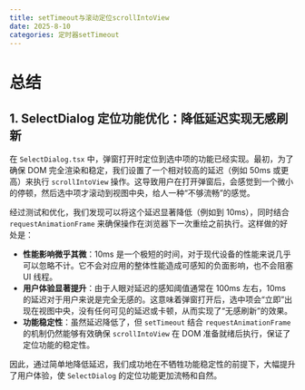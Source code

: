 ```yaml
---
title: setTimeout与滚动定位scrollIntoView
date: 2025-8-10
categories: 定时器setTimeout
---
```

# 总结

## 1. SelectDialog 定位功能优化：降低延迟实现无感刷新

在 `SelectDialog.tsx` 中，弹窗打开时定位到选中项的功能已经实现。最初，为了确保 DOM 完全渲染和稳定，我们设置了一个相对较高的延迟（例如 50ms 或更高）来执行 `scrollIntoView` 操作。这导致用户在打开弹窗后，会感觉到一个微小的停顿，然后选中项才滚动到视图中央，给人一种“不够流畅”的感觉。

经过测试和优化，我们发现可以将这个延迟显著降低（例如到 10ms），同时结合 `requestAnimationFrame` 来确保操作在浏览器下一次重绘之前执行。这样做的好处是：

*   **性能影响微乎其微**：10ms 是一个极短的时间，对于现代设备的性能来说几乎可以忽略不计。它不会对应用的整体性能造成可感知的负面影响，也不会阻塞 UI 线程。
*   **用户体验显著提升**：由于人眼对延迟的感知阈值通常在 100ms 左右，10ms 的延迟对于用户来说是完全无感的。这意味着弹窗打开后，选中项会“立即”出现在视图中央，没有任何可见的延迟或卡顿，从而实现了“无感刷新”的效果。
*   **功能稳定性**：虽然延迟降低了，但 `setTimeout` 结合 `requestAnimationFrame` 的机制仍然能够有效确保 `scrollIntoView` 在 DOM 准备就绪后执行，保证了定位功能的稳定性。

因此，通过简单地降低延迟，我们成功地在不牺牲功能稳定性的前提下，大幅提升了用户体验，使 `SelectDialog` 的定位功能更加流畅和自然。